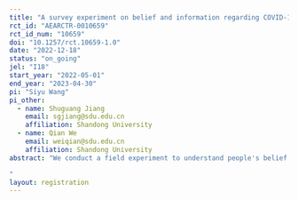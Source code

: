 ```yaml
---
title: "A survey experiment on belief and information regarding COVID-19 in China"
rct_id: "AEARCTR-0010659"
rct_id_num: "10659"
doi: "10.1257/rct.10659-1.0"
date: "2022-12-18"
status: "on_going"
jel: "I18"
start_year: "2022-05-01"
end_year: "2023-04-30"
pi: "Siyu Wang"
pi_other:
  - name: Shuguang Jiang
    email: sgjiang@sdu.edu.cn
    affiliation: Shandong University
  - name: Qian We
    email: weiqian@sdu.edu.cn
    affiliation: Shandong University
abstract: "We conduct a field experiment to understand people's belief and opinions on COVID-19 risk and policies. With intervention, we investigate how people perceive and interpret COVID-19 related information and how they update their beliefs. 
"
layout: registration
---
```


